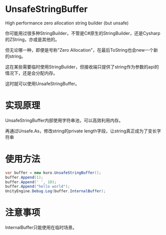 # UnsafeStringBuffer
High performance zero allocation string builder (but unsafe)

你可能用过很多种StringBuilder，不管是C#原生的StringBuilder，还是Cysharp的ZString，亦或是其他的。
  
但无论哪一种，即便是号称"Zero Allocation"，在最后ToString也会new一个新的string。


这在某些需要临时使用StringBuilder，但接收端只提供了string作为参数的api的情况下，还是会分配内存。

这时就可以使用UnsafeStringBuffer。

# 实现原理

UnsafeStringBuffer内部使用字符串池，可以高效利用内存。

再通过Unsafe.As，修改string的private length字段，让string真正成为了变长字符串

# 使用方法

```csharp
var buffer = new kuro.UnsafeStringBuffer();
buffer.Append(1);
buffer.Append(' ', 10);
buffer.Append("hello world");
UnityEngine.Debug.Log(buffer.InternalBuffer);
```

# 注意事项

InternalBuffer只能使用在临时场景。
